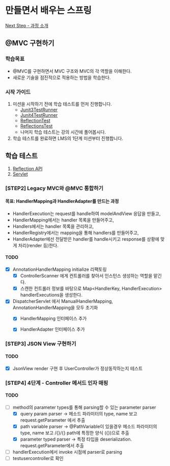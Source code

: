 # 만들면서 배우는 스프링
[Next Step - 과정 소개](https://edu.nextstep.camp/c/4YUvqn9V)

## @MVC 구현하기

### 학습목표
- @MVC를 구현하면서 MVC 구조와 MVC의 각 역할을 이해한다.
- 새로운 기술을 점진적으로 적용하는 방법을 학습한다.

### 시작 가이드
1. 미션을 시작하기 전에 학습 테스트를 먼저 진행합니다.
    - [Junit3TestRunner](study/src/test/java/reflection/Junit3TestRunner.java)
    - [Junit4TestRunner](study/src/test/java/reflection/Junit4TestRunner.java)
    - [ReflectionTest](study/src/test/java/reflection/ReflectionTest.java)
    - [ReflectionsTest](study/src/test/java/reflection/ReflectionsTest.java)
    - 나머지 학습 테스트는 강의 시간에 풀어봅시다.
2. 학습 테스트를 완료하면 LMS의 1단계 미션부터 진행합니다.

## 학습 테스트
1. [Reflection API](study/src/test/java/reflection)
2. [Servlet](study/src/test/java/servlet)


### [STEP2]  Legacy MVC와 @MVC 통합하기
#### 목표: HandlerMapping과 HandlerAdapter를 만드는 과정
- HandlerExecution는 request를 handle하여 modelAndView 응답을 만들고,
- HandlerMapping에서는 handler 목록을 만들어주고,
- Handlers에서는 handler 목록을 관리하고,
- HandlerRegistry에서는 mapping을 통해 handlers를 만들어주고,
- HandlerAdapter에선 전달받은 handler를 handle시키고 response를 상황에 맞게 처리(render 등)한다.
#### TODO
- [x] AnnotationHandlerMapping initialize 리팩토링
  - [X] ControllerScanner 에게 컨트롤러를 찾아서 인스턴스 생성하는 역할을 맡긴다.
  - [X] 스캔한 컨트롤러 정보를 바탕으로 Map<HandlerKey, HandlerExecution> handlerExecutions을 생성한다.
- [X] DispatcherServlet 에서  ManualHandlerMapping, AnnotationHandlerMapping을 모두 초기화
  - [X] HandlerMapping 인터페이스 추가
  - [X] HandlerAdapter 인터페이스 추가


### [STEP3] JSON View 구현하기
#### TODO
- [X] JsonView render 구현 후 UserController가 정상동작하는지 테스트

### [STEP4] 4단계 - Controller 메서드 인자 매핑
#### TODO
- [ ] method의 parameter types를 통해 parsing할 수 있는 parameter parser
  - [X] query param parser -> 메소드 파라미터의 type, name 보고 request.getParameter 에서 추출
  - [X] path variable parser -> @PathVariable이 있을경우 메소드 파라미터의 type, name 보고 /{}/{} path에 특정한 양식 ({})으로 추출 
  - [X] parameter typed parser -> 특정 타입을 deserialization. request.getParameter에서 추출
- [ ] handlerExecution에서 invoke 시점에 parser로 parsing
- [ ] testusercontroller로 확인

